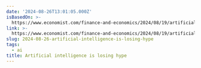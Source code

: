 ```yaml
---
date: '2024-08-26T13:01:05.000Z'
isBasedOn: >-
  https://www.economist.com/finance-and-economics/2024/08/19/artificial-intelligence-is-losing-hype
link: >-
  https://www.economist.com/finance-and-economics/2024/08/19/artificial-intelligence-is-losing-hype
slug: 2024-08-26-artificial-intelligence-is-losing-hype
tags:
  - ai
title: Artificial intelligence is losing hype
---
```

 
